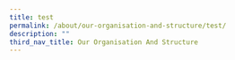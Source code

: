 ```yaml
---
title: test
permalink: /about/our-organisation-and-structure/test/
description: ""
third_nav_title: Our Organisation And Structure
---
```

